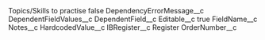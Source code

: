 <?xml version="1.0" encoding="UTF-8"?>
<CustomMetadata xmlns="http://soap.sforce.com/2006/04/metadata" xmlns:xsi="http://www.w3.org/2001/XMLSchema-instance" xmlns:xsd="http://www.w3.org/2001/XMLSchema">
    <label>Topics/Skills to practise</label>
    <protected>false</protected>
    <values>
        <field>DependencyErrorMessage__c</field>
        <value xsi:nil="true"/>
    </values>
    <values>
        <field>DependentFieldValues__c</field>
        <value xsi:nil="true"/>
    </values>
    <values>
        <field>DependentField__c</field>
        <value xsi:nil="true"/>
    </values>
    <values>
        <field>Editable__c</field>
        <value xsi:type="xsd:boolean">true</value>
    </values>
    <values>
        <field>FieldName__c</field>
        <value xsi:type="xsd:string">Notes__c</value>
    </values>
    <values>
        <field>HardcodedValue__c</field>
        <value xsi:nil="true"/>
    </values>
    <values>
        <field>IBRegister__c</field>
        <value xsi:type="xsd:string">Register</value>
    </values>
    <values>
        <field>OrderNumber__c</field>
        <value xsi:nil="true"/>
    </values>
</CustomMetadata>
